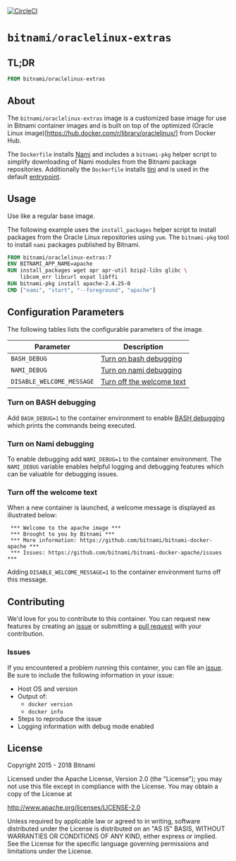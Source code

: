 [![CircleCI](https://circleci.com/gh/bitnami/oraclelinux-extras.svg?style=svg)](https://circleci.com/gh/bitnami/oraclelinux-extras)

# `bitnami/oraclelinux-extras`

## TL;DR

```dockerfile
FROM bitnami/oraclelinux-extras
```

## About

The `bitnami/oraclelinux-extras` image is a customized base image for use in Bitnami container images and is built on top of the optimized (Oracle Linux image)[https://hub.docker.com/r/library/oraclelinux/] from Docker Hub.

The `Dockerfile` installs [Nami](https://github.com/bitnami/nami) and includes a `bitnami-pkg` helper script to simplify downloading of Nami modules from the Bitnami package repositories. Additionally the `Dockerfile` installs [tini](https://github.com/krallin/tini)  and is used in the default [entrypoint](../../blob/master/rootfs/entrypoint.sh).

## Usage

Use like a regular base image.

The following example uses the `install_packages` helper script to install packages from the Oracle Linux repositories using `yum`. The `bitnami-pkg` tool to install `nami` packages published by Bitnami.

```dockerfile
FROM bitnami/oraclelinux-extras:7
ENV BITNAMI_APP_NAME=apache
RUN install_packages wget apr apr-util bzip2-libs glibc \
    libcom_err libcurl expat libffi
RUN bitnami-pkg install apache-2.4.25-0
CMD ["nami", "start", "--foreground", "apache"]
```

## Configuration Parameters

The following tables lists the configurable parameters of the image.

|         Parameter         |                       Description                       |
|---------------------------|---------------------------------------------------------|
| `BASH_DEBUG`              | [Turn on bash debugging](#turn-on-bash-debugging)       |
| `NAMI_DEBUG`              | [Turn on nami debugging](#turn-on-nami-debugging)       |
| `DISABLE_WELCOME_MESSAGE` | [Turn off the welcome text](#turn-off-the-welcome-text) |

### Turn on BASH debugging

Add `BASH_DEBUG=1` to the container environment to enable [BASH debugging](http://wiki.bash-hackers.org/scripting/debuggingtips#use_shell_debug_output) which prints the commands being executed.

### Turn on Nami debugging

To enable debugging add `NAMI_DEBUG=1` to the container environment. The `NAMI_DEBUG` variable enables helpful logging and debugging features which can be valuable for debugging issues.

### Turn off the welcome text

When a new container is launched, a welcome message is displayed as illustrated below:

```console
 *** Welcome to the apache image ***
 *** Brought to you by Bitnami ***
 *** More information: https://github.com/bitnami/bitnami-docker-apache ***
 *** Issues: https://github.com/bitnami/bitnami-docker-apache/issues ***
```

Adding `DISABLE_WELCOME_MESSAGE=1` to the container environment turns off this message.

## Contributing

We'd love for you to contribute to this container. You can request new features by creating an [issue](../../issues/new) or submitting a [pull request](../../issues/pull) with your contribution.

### Issues

If you encountered a problem running this container, you can file an [issue](../../issues/new). Be sure to include the following information in your issue:

- Host OS and version
- Output of:
  + `docker version`
  + `docker info`
- Steps to reproduce the issue
- Logging information with debug mode enabled

## License

Copyright 2015 - 2018 Bitnami

Licensed under the Apache License, Version 2.0 (the "License");
you may not use this file except in compliance with the License.
You may obtain a copy of the License at

http://www.apache.org/licenses/LICENSE-2.0

Unless required by applicable law or agreed to in writing, software
distributed under the License is distributed on an "AS IS" BASIS,
WITHOUT WARRANTIES OR CONDITIONS OF ANY KIND, either express or implied.
See the License for the specific language governing permissions and
limitations under the License.

